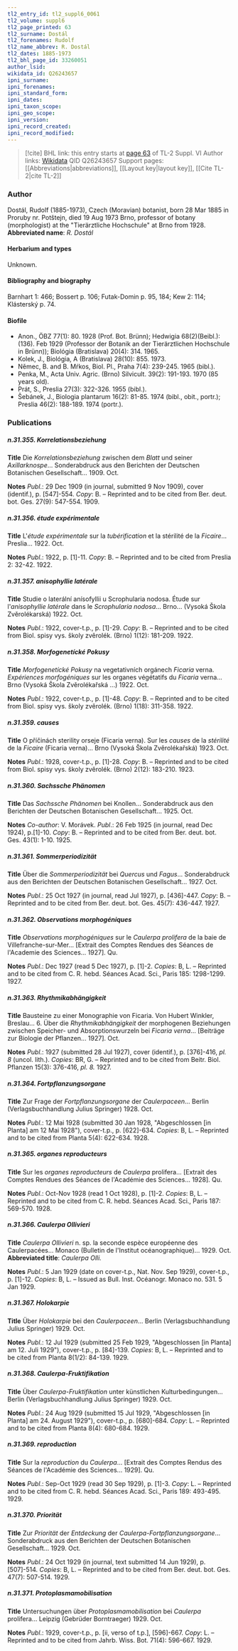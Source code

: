 ```yaml
---
tl2_entry_id: tl2_suppl6_0061
tl2_volume: suppl6
tl2_page_printed: 63
tl2_surname: Dostál
tl2_forenames: Rudolf
tl2_name_abbrev: R. Dostál
tl2_dates: 1885-1973
tl2_bhl_page_id: 33260051
author_lsid: 
wikidata_id: Q26243657
ipni_surname: 
ipni_forenames: 
ipni_standard_form: 
ipni_dates: 
ipni_taxon_scope: 
ipni_geo_scope: 
ipni_version: 
ipni_record_created: 
ipni_record_modified:
---
```


> [!cite] BHL link: this entry starts at [page 63](https://www.biodiversitylibrary.org/page/33260051) of TL-2 Suppl. VI
> Author links: [Wikidata](https://www.wikidata.org/wiki/Q26243657) QID Q26243657
> Support pages: [[Abbreviations|abbreviations]], [[Layout key|layout key]], [[Cite TL-2|cite TL-2]]

### Author

Dostál, Rudolf (1885-1973), Czech (Moravian) botanist, born 28 Mar 1885 in Proruby nr. Potštejn, died 19 Aug 1973 Brno, professor of botany (morphologist) at the "Tierärztliche Hochschule" at Brno from 1928. 
**Abbreviated name**: *R. Dostál*

#### Herbarium and types

Unknown.

#### Bibliography and biography

Barnhart 1: 466; Bossert p. 106; Futak-Domin p. 95, 184; Kew 2: 114; Klásterský p. 74.

#### Biofile

- Anon., ÖBZ 77(1): 80. 1928 (Prof. Bot. Brünn); Hedwigia 68(2)(Beibl.): (136). Feb 1929 (Professor der Botanik an der Tierärztlichen Hochschule in Brünn)); Biológia (Bratislava) 20(4): 314. 1965.
- Kolek, J., Biológia, A (Bratislava) 28(10): 855. 1973.
- Němec, B. and B. Mŕkos, Biol. Pl., Praha 7(4): 239-245. 1965 (bibl.).
- Penka, M., Acta Univ. Agric. (Brno) Silvicult. 39(2): 191-193. 1970 (85 years old).
- Prát, S., Preslia 27(3): 322-326. 1955 (bibl.).
- Šebánek, J., Biologia plantarum 16(2): 81-85. 1974 (bibl., obit., portr.); Preslia 46(2): 188-189. 1974 (portr.).

### Publications

##### n.31.355. Korrelationsbeziehung

**Title**
Die *Korrelationsbeziehung* zwischen dem *Blatt* und seiner *Axillarknospe*... Sonderabdruck aus den Berichten der Deutschen Botanischen Gesellschaft... 1909. Oct.

**Notes**
*Publ*.: 29 Dec 1909 (in journal, submitted 9 Nov 1909), cover (identif.), p. \[547\]-554. *Copy*: B. – Reprinted and to be cited from Ber. deut. bot. Ges. 27(9): 547-554. 1909.

##### n.31.356. étude expérimentale

**Title**
L'*étude expérimentale* sur la *tubérification* et la stérilité de la *Ficaire*... Preslia... 1922. Oct.

**Notes**
*Publ*.: 1922, p. \[1\]-11. *Copy*: B. – Reprinted and to be cited from Preslia 2: 32-42. 1922.

##### n.31.357. anisophyllie latérale

**Title**
Studie o laterální anísofyllii u Scrophularia nodosa. Étude sur l'*anisophyllie latérale* dans le *Scrophularia nodosa*... Brno... (Vysoká Škola Zvěrolékarská) 1922. Oct.

**Notes**
*Publ*.: 1922, cover-t.p., p. \[1\]-29. *Copy*: B. – Reprinted and to be cited from Biol. spisy vys. školy zvěrolék. (Brno) 1(12): 181-209. 1922.

##### n.31.358. Morfogenetícké Pokusy

**Title**
*Morfogenetícké Pokusy* na vegetativních orgánech *Ficaria* verna. *Expériences morfogéniques* sur les organes végétatifs du *Ficaria* verna... Brno (Vysoká Škola Zvěrolékařská ...) 1922. Oct.

**Notes**
*Publ*.: 1922, cover-t.p., p. \[1\]-48. *Copy*: B. – Reprinted and to be cited from Biol. spisy vys. školy zvěrolék. (Brno) 1(18): 311-358. 1922.

##### n.31.359. causes

**Title**
O příčinách sterility orseje (Ficaria verna). Sur les *causes* de la *stérilité* de la *Ficaire* (Ficaria verna)... Brno (Vysoká Škola Zvěrolékařská) 1923. Oct.

**Notes**
*Publ*.: 1928, cover-t.p., p. \[1\]-28. *Copy*: B. – Reprinted and to be cited from Biol. spisy vys. školy zvěrolék. (Brno) 2(12): 183-210. 1923.

##### n.31.360. Sachssche Phänomen

**Title**
Das *Sachssche Phänomen* bei Knollen... Sonderabdruck aus den Berichten der Deutschen Botanischen Gesellschaft... 1925. Oct.

**Notes**
*Co-author*: V. Morávek.
*Publ*.: 26 Feb 1925 (in journal, read Dec 1924), p.\[1\]-10. *Copy*: B. – Reprinted and to be cited from Ber. deut. bot. Ges. 43(1): 1-10. 1925.

##### n.31.361. Sommerperiodizität

**Title**
Über die *Sommerperiodizität* bei *Quercus* und *Fagus*... Sonderabdruck aus den Berichten der Deutschen Botanischen Gesellschaft... 1927. Oct.

**Notes**
*Publ*.: 25 Oct 1927 (in journal, read Jul 1927), p. \[436\]-447. *Copy*: B. – Reprinted and to be cited from Ber. deut. bot. Ges. 45(7): 436-447. 1927.

##### n.31.362. Observations morphogéniques

**Title**
*Observations morphogéniques* sur le *Caulerpa prolifera* de la baie de Villefranche-sur-Mer... \[Extrait des Comptes Rendues des Séances de l'Academie des Sciences... 1927\]. Qu.

**Notes**
*Publ*.: Dec 1927 (read 5 Dec 1927), p. \[1\]-2. *Copies*: B, L. – Reprinted and to be cited from C. R. hebd. Séances Acad. Sci., Paris 185: 1298-1299. 1927.

##### n.31.363. Rhythmikabhängigkeit

**Title**
Bausteine zu einer Monographie von Ficaria. Von Hubert Winkler, Breslau... 6. Über die *Rhythmikabhängigkeit* der morphogenen Beziehungen zwischen Speicher- und Absorptionswurzeln bei *Ficaria verna*... \[Beiträge zur Biologie der Pflanzen... 1927\]. Oct.

**Notes**
*Publ*.: 1927 (submitted 28 Jul 1927), cover (identif.), p. \[376\]-416, *pl. 8* (uncol. lith.). *Copies*: BR, G. – Reprinted and to be cited from Beitr. Biol. Pflanzen 15(3): 376-416, *pl. 8.* 1927.

##### n.31.364. Fortpflanzungsorgane

**Title**
Zur Frage der *Fortpflanzungsorgane* der *Caulerpaceen*... Berlin (Verlagsbuchhandlung Julius Springer) 1928. Oct.

**Notes**
*Publ*.: 12 Mai 1928 (submitted 30 Jan 1928, "Abgeschlossen \[in Planta\] am 12 Mai 1928"), cover-t.p., p. \[622\]-634. *Copies*: B, L. – Reprinted and to be cited from Planta 5(4): 622-634. 1928.

##### n.31.365. organes reproducteurs

**Title**
Sur les *organes reproducteurs* de *Caulerpa* prolifera... \[Extrait des Comptes Rendues des Séances de l'Académie des Sciences... 1928\]. Qu.

**Notes**
*Publ*.: Oct-Nov 1928 (read 1 Oct 1928), p. \[1\]-2. *Copies*: B, L. – Reprinted and to be cited from C. R. hebd. Séances Acad. Sci., Paris 187: 569-570. 1928.

##### n.31.366. Caulerpa Ollivieri

**Title**
*Caulerpa Ollivieri* n. sp. la seconde espèce européenne des Caulerpacées... Monaco (Bulletin de l'Institut océanographique)... 1929. Oct.
**Abbreviated title**: *Caulerpa Olli.*

**Notes**
*Publ*.: 5 Jan 1929 (date on cover-t.p., Nat. Nov. Sep 1929), cover-t.p., p. \[1\]-12. *Copies*: B, L. – Issued as Bull. Inst. Océanogr. Monaco no. 531. 5 Jan 1929.

##### n.31.367. Holokarpie

**Title**
Über *Holokarpie* bei den *Caulerpaceen*... Berlin (Verlagsbuchhandlung Julius Springer) 1929. Oct.

**Notes**
*Publ*.: 12 Jul 1929 (submitted 25 Feb 1929, "Abgeschlossen \[in Planta\] am 12. Juli 1929"), cover-t.p., p. \[84\]-139. *Copies*: B, L. – Reprinted and to be cited from Planta 8(1/2): 84-139. 1929.

##### n.31.368. Caulerpa-Fruktifikation

**Title**
Über *Caulerpa-Fruktifikation* unter künstlichen Kulturbedingungen... Berlin (Verlagsbuchhandlung Julius Springer) 1929. Oct.

**Notes**
*Publ*.: 24 Aug 1929 (submitted 15 Jul 1929, "Abgeschlossen \[in Planta\] am 24. August 1929"), cover-t.p., p. \[680\]-684. *Copy*: L. – Reprinted and to be cited from Planta 8(4): 680-684. 1929.

##### n.31.369. reproduction

**Title**
Sur la *reproduction* du *Caulerpa*... \[Extrait des Comptes Rendus des Séances de l'Académie des Sciences... 1929\]. Qu.

**Notes**
*Publ*.: Sep-Oct 1929 (read 30 Sep 1929), p. \[1\]-3. *Copy*: L. – Reprinted and to be cited from C. R. hebd. Séances Acad. Sci., Paris 189: 493-495. 1929.

##### n.31.370. Priorität

**Title**
Zur *Priorität* der *Entdeckung* der *Caulerpa-Fortpflanzungsorgane*... Sonderabdruck aus den Berichten der Deutschen Botanischen Gesellschaft... 1929. Oct.

**Notes**
*Publ*.: 24 Oct 1929 (in journal, text submitted 14 Jun 1929), p. \[507\]-514. *Copies*: B, L. – Reprinted and to be cited from Ber. deut. bot. Ges. 47(7): 507-514. 1929.

##### n.31.371. Protoplasmamobilisation

**Title**
Untersuchungen über *Protoplasmamobilisation* bei *Caulerpa* prolifera... Leipzig (Gebrüder Borntraeger) 1929. Oct.

**Notes**
*Publ*.: 1929, cover-t.p., p. \[ii, verso of t.p.\], \[596\]-667. *Copy*: L. – Reprinted and to be cited from Jahrb. Wiss. Bot. 71(4): 596-667. 1929.

